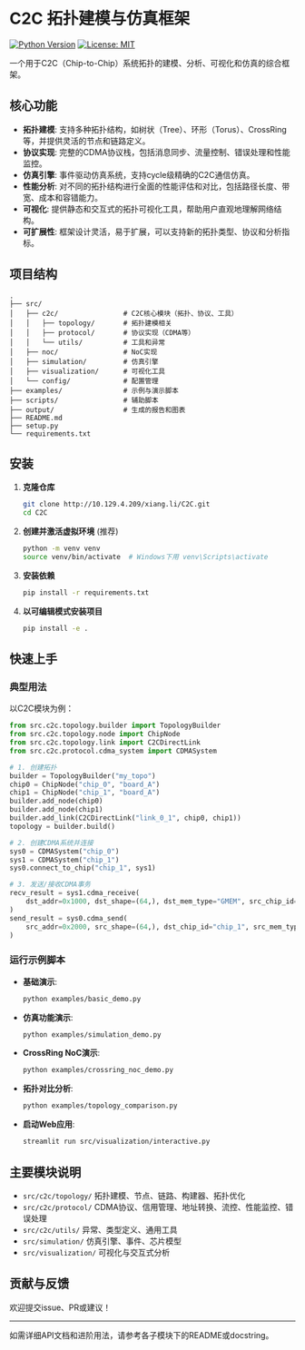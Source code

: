 # C2C 拓扑建模与仿真框架

[![Python Version](https://img.shields.io/badge/python-3.8+-blue.svg)](https://www.python.org/downloads/)
[![License: MIT](https://img.shields.io/badge/License-MIT-yellow.svg)](https://opensource.org/licenses/MIT)

一个用于C2C（Chip-to-Chip）系统拓扑的建模、分析、可视化和仿真的综合框架。

## 核心功能

- **拓扑建模**: 支持多种拓扑结构，如树状（Tree）、环形（Torus）、CrossRing等，并提供灵活的节点和链路定义。
- **协议实现**: 完整的CDMA协议栈，包括消息同步、流量控制、错误处理和性能监控。
- **仿真引擎**: 事件驱动仿真系统，支持cycle级精确的C2C通信仿真。
- **性能分析**: 对不同的拓扑结构进行全面的性能评估和对比，包括路径长度、带宽、成本和容错能力。
- **可视化**: 提供静态和交互式的拓扑可视化工具，帮助用户直观地理解网络结构。
- **可扩展性**: 框架设计灵活，易于扩展，可以支持新的拓扑类型、协议和分析指标。

## 项目结构

```
.
├── src/
│   ├── c2c/                # C2C核心模块（拓扑、协议、工具）
│   │   ├── topology/       # 拓扑建模相关
│   │   ├── protocol/       # 协议实现（CDMA等）
│   │   └── utils/          # 工具和异常
│   ├── noc/                # NoC实现
│   ├── simulation/         # 仿真引擎
│   ├── visualization/      # 可视化工具
│   └── config/             # 配置管理
├── examples/               # 示例与演示脚本
├── scripts/                # 辅助脚本
├── output/                 # 生成的报告和图表
├── README.md
├── setup.py
└── requirements.txt
```

## 安装

1.  **克隆仓库**

    ```bash
    git clone http://10.129.4.209/xiang.li/C2C.git
    cd C2C
    ```

2.  **创建并激活虚拟环境** (推荐)

    ```bash
    python -m venv venv
    source venv/bin/activate  # Windows下用 venv\Scripts\activate
    ```

3.  **安装依赖**

    ```bash
    pip install -r requirements.txt
    ```

4.  **以可编辑模式安装项目**

    ```bash
    pip install -e .
    ```

## 快速上手

### 典型用法

以C2C模块为例：

```python
from src.c2c.topology.builder import TopologyBuilder
from src.c2c.topology.node import ChipNode
from src.c2c.topology.link import C2CDirectLink
from src.c2c.protocol.cdma_system import CDMASystem

# 1. 创建拓扑
builder = TopologyBuilder("my_topo")
chip0 = ChipNode("chip_0", "board_A")
chip1 = ChipNode("chip_1", "board_A")
builder.add_node(chip0)
builder.add_node(chip1)
builder.add_link(C2CDirectLink("link_0_1", chip0, chip1))
topology = builder.build()

# 2. 创建CDMA系统并连接
sys0 = CDMASystem("chip_0")
sys1 = CDMASystem("chip_1")
sys0.connect_to_chip("chip_1", sys1)

# 3. 发送/接收CDMA事务
recv_result = sys1.cdma_receive(
    dst_addr=0x1000, dst_shape=(64,), dst_mem_type="GMEM", src_chip_id="chip_0", data_type="float32"
)
send_result = sys0.cdma_send(
    src_addr=0x2000, src_shape=(64,), dst_chip_id="chip_1", src_mem_type="GMEM", data_type="float32"
)
```

### 运行示例脚本

-   **基础演示**:

    ```bash
    python examples/basic_demo.py
    ```

-   **仿真功能演示**:

    ```bash
    python examples/simulation_demo.py
    ```

-   **CrossRing NoC演示**:

    ```bash
    python examples/crossring_noc_demo.py
    ```

-   **拓扑对比分析**:

    ```bash
    python examples/topology_comparison.py
    ```

-   **启动Web应用**:

    ```bash
    streamlit run src/visualization/interactive.py
    ```

## 主要模块说明

- `src/c2c/topology/`  拓扑建模、节点、链路、构建器、拓扑优化
- `src/c2c/protocol/`  CDMA协议、信用管理、地址转换、流控、性能监控、错误处理
- `src/c2c/utils/`     异常、类型定义、通用工具
- `src/simulation/`    仿真引擎、事件、芯片模型
- `src/visualization/` 可视化与交互式分析

## 贡献与反馈

欢迎提交issue、PR或建议！

---

如需详细API文档和进阶用法，请参考各子模块下的README或docstring。
